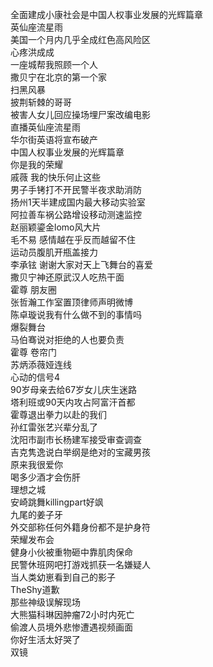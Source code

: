 全面建成小康社会是中国人权事业发展的光辉篇章  
英仙座流星雨  
美国一个月内几乎全成红色高风险区  
心疼洪成成  
一座城帮我照顾一个人  
撒贝宁在北京的第一个家  
扫黑风暴  
披荆斩棘的哥哥  
被害人女儿回应操场埋尸案改编电影  
直播英仙座流星雨  
华尔街英语将宣布破产  
中国人权事业发展的光辉篇章  
你是我的荣耀  
戚薇 我的快乐何止这些  
男子手铐打不开民警半夜求助消防  
扬州1天半建成国内最大移动实验室  
阿拉善车祸公路增设移动测速监控  
赵丽颖鎏金lomo风大片  
毛不易 感情越在乎反而越留不住  
运动员腹肌开瓶盖接力  
李承铉 谢谢大家对天上飞舞台的喜爱  
撒贝宁神还原武汉人吃热干面  
霍尊 朋友圈  
张哲瀚工作室置顶律师声明微博  
陈卓璇说我有什么做不到的事情吗  
爆裂舞台  
马伯骞说对拒绝的人也要负责  
霍尊 卷帘门  
苏炳添薇娅连线  
心动的信号4  
90岁母亲去给67岁女儿庆生迷路  
塔利班或90天内攻占阿富汗首都  
霍尊退出拳力以赴的我们  
孙红雷张艺兴辈分乱了  
沈阳市副市长杨建军接受审查调查  
吉克隽逸说白举纲是绝对的宝藏男孩  
原来我很爱你  
喝多少酒才会伤肝  
理想之城  
安崎跳舞killingpart好飒  
九尾的姜子牙  
外交部称任何外籍身份都不是护身符  
荣耀发布会  
健身小伙被重物砸中靠肌肉保命  
民警休班网吧打游戏抓获一名嫌疑人  
当人类幼崽看到自己的影子  
TheShy道歉  
那些神级误解现场  
大熊猫科琳因肿瘤72小时内死亡  
偷渡人员境外悲惨遭遇视频画面  
你好生活太好哭了  
双镜  
